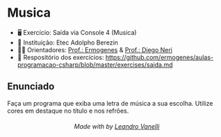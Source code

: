 # Musica

* 🖥️ Exercício: Saída via Console 4 (Musica) 
* 🏫 Instituição: Etec Adolpho Berezin
* 👨‍🏫 Orientadores: <a href="https://github.com/ermogenes">Prof.: Ermogenes</a> & <a href="https://github.com/diegoneri">Prof.: Diego Neri</a>
* 📖 Respositório dos exercícios: https://github.com/ermogenes/aulas-programacao-csharp/blob/master/exercises/saida.md

## Enunciado

Faça um programa que exiba uma letra de música a sua escolha. Utilize cores em destaque no título e nos refrões.

<h6 align="center">Made with by <a href="https://github.com/LeoVanelli">Leandro Vanelli</a></h6>
